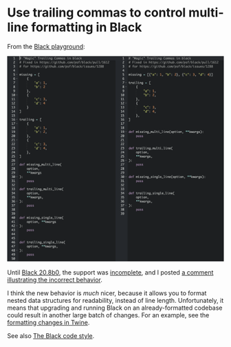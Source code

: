 # Use trailing commas to control multi-line formatting in Black

From the [Black playground](https://black.now.sh/?version=stable&state=_Td6WFoAAATm1rRGAgAhARYAAAB0L-Wj4ALUARddAD2IimZxl1N_Wg0-CnXzYp5LKndBg8FYgyGXURCd7UsafoslhemGfwxiLRv8D8PxYh5YNhi7wODDvZ3BmJrbihvrlRY9NcUOU5FP0COCUPaFNaXGSCyDPDIqGloHkpuGqLBwZ_smT3xOne7_ElIFEksFyzy4KxovXsCSw8TVYt7vHAE2Lv_e2ZvVs47qLkEF9f_A7UY4hAepdQ-GUFha-9kE5PStqbY1e8XS9CXrcYSpBK13-SobXPwItzUPy2HudnRoAJK9KYDmSoM1gs-6YIlpoEB3fCBauICs7KlDBRcdvOhSdYqzNJs739Jgbq3hOiWt3iG9u0AGXYf55QPbnrvvHuP_Wl3DWrVXcK69gwrXlmR9qHLtAAAAR-obYj7nm58AAbMC1QUAACZtijKxxGf7AgAAAAAEWVo=):

![Example of trailing commas](./black-commas.png)

Until [Black 20.8b0](https://github.com/psf/black/blob/master/CHANGES.md), the support was [incomplete](https://github.com/psf/black/issues/1288), and I posted [a comment illustrating the incorrect behavior](https://github.com/psf/black/issues/1288#issuecomment-635440203).

I think the new behavior is _much_ nicer, because it allows you to format nested data structures for readability, instead of line length. Unfortunately, it means that upgrading and running Black on an already-formatted codebase could result in another large batch of changes. For an example, see the [formatting changes in Twine](https://github.com/pypa/twine/pull/690/commits/5a61501c336739aaa812131f18a31b557e21686d).

See also [The Black code style](https://black.readthedocs.io/en/stable/the_black_code_style.html#the-magic-trailing-comma).
